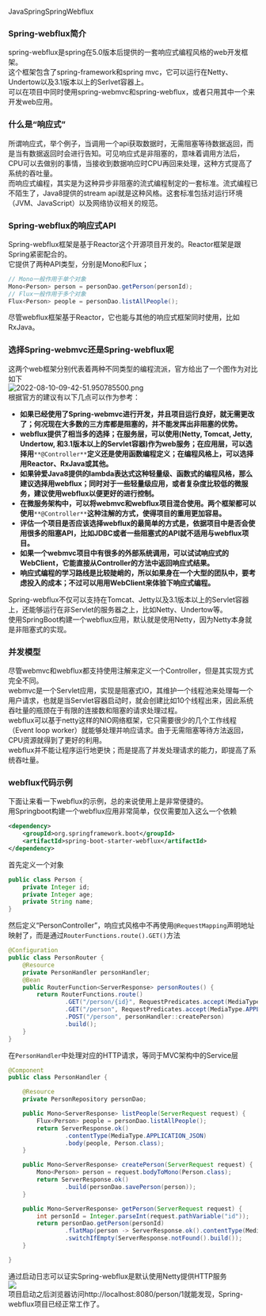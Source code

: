 JavaSpringSpringWebflux
<a name="uWpP8"></a>
### **Spring-webflux简介**
spring-webflux是spring在5.0版本后提供的一套响应式编程风格的web开发框架。<br />这个框架包含了spring-framework和spring mvc，它可以运行在Netty、Undertow以及3.1版本以上的Serlvet容器上。<br />可以在项目中同时使用spring-webmvc和spring-webflux，或者只用其中一个来开发web应用。
<a name="N7wNP"></a>
### **什么是“响应式”**
所谓响应式，举个例子，当调用一个api获取数据时，无需阻塞等待数据返回，而是当有数据返回时会进行告知。可见响应式是非阻塞的，意味着调用方法后，CPU可以去做别的事情，当接收到数据响应时CPU再回来处理，这种方式提高了系统的吞吐量。<br />而响应式编程，其实是为这种异步非阻塞的流式编程制定的一套标准。流式编程已不陌生了，Java8提供的stream api就是这种风格。这套标准包括对运行环境（JVM、JavaScript）以及网络协议相关的规范。
<a name="m79xF"></a>
### **Spring-webflux的响应式API**
Spring-webflux框架是基于Reactor这个开源项目开发的。Reactor框架是跟Spring紧密配合的。<br />它提供了两种API类型，分别是Mono和Flux；
```java
// Mono一般作用于单个对象
Mono<Person> person = personDao.getPerson(personId);
// Flux一般作用于多个对象
Flux<Person> people = personDao.listAllPeople();
```
尽管webflux框架基于Reactor，它也能与其他的响应式框架同时使用，比如RxJava。
<a name="aURDK"></a>
### **选择Spring-webmvc还是Spring-webflux呢**
这两个web框架分别代表着两种不同类型的编程流派，官方给出了一个图作为对比如下<br />![2022-08-10-09-42-51.950785500.png](https://cdn.nlark.com/yuque/0/2022/png/396745/1660095890231-4110da0e-90df-49bb-b2bf-ec0f51d42cfb.png#clientId=u23776e3d-ebe0-4&from=ui&id=u93a75195&originHeight=621&originWidth=1080&originalType=binary&ratio=1&rotation=0&showTitle=false&size=2015990&status=done&style=shadow&taskId=u989b7b34-76c2-4db3-b4c4-46c4343cb21&title=)<br />根据官方的建议有以下几点可以作为参考：

- **如果已经使用了Spring-webmvc进行开发，并且项目运行良好，就无需更改了；何况现在大多数的三方库都是阻塞的，并不能发挥出非阻塞的优势。**
- **webflux提供了相当多的选择；在服务层，可以使用(Netty, Tomcat, Jetty, Undertow, 和3.1版本以上的Servlet容器)作为web服务；在应用层，可以选择用**`**@Controller**`**定义还是使用函数编程定义；在编程风格上，可以选择用Reactor、RxJava或其他。**
- **如果钟爱Java8提供的lambda表达式这种轻量级、函数式的编程风格，那么建议选择用webflux；同时对于一些轻量级应用，或者复杂度比较低的微服务，建议使用webflux以便更好的进行控制。**
- **在微服务架构中，可以将webmvc和webflux项目混合使用。两个框架都可以使用**`**@Controller**`**这种注解的方式，使得项目的重用更加容易。**
- **评估一个项目是否应该选择webflux的最简单的方式是，依据项目中是否会使用很多的阻塞API，比如JDBC或者一些阻塞式的API就不适用与webflux项目。**
- **如果一个webmvc项目中有很多的外部系统调用，可以试试响应式的WebClient，它能直接从Controller的方法中返回响应式结果。**
- **响应式编程的学习路线是比较陡峭的，所以如果身在一个大型的团队中，要考虑投入的成本；不过可以用用WebClient来体验下响应式编程。**

Spring-webflux不仅可以支持在Tomcat、Jetty以及3.1版本以上的Servlet容器上，还能够运行在非Servlet的服务器之上，比如Netty、Undertow等。<br />使用SpringBoot构建一个webflux应用，默认就是使用Netty，因为Netty本身就是非阻塞式的实现。
<a name="ul4TQ"></a>
### **并发模型**
尽管webmvc和webflux都支持使用注解来定义一个Controller，但是其实现方式完全不同。<br />webmvc是一个Servlet应用，实现是阻塞式IO，其维护一个线程池来处理每一个用户请求，也就是当Servlet容器启动时，就会创建比如10个线程出来，因此系统吞吐量的瓶颈在于有限的连接数和阻塞的请求处理过程。<br />webflux可以基于netty这样的NIO网络框架，它只需要很少的几个工作线程（Event loop worker）就能够处理并响应请求。由于无需阻塞等待方法返回，CPU资源就得到了更好的利用。<br />webflux并不能让程序运行地更快；而是提高了并发处理请求的能力，即提高了系统吞吐量。
<a name="A6XFK"></a>
### **webflux代码示例**
下面让来看一下webflux的示例，总的来说使用上是非常便捷的。<br />用Springboot构建一个webflux应用非常简单，仅仅需要加入这么一个依赖
```xml
<dependency>
	<groupId>org.springframework.boot</groupId>
	<artifactId>spring-boot-starter-webflux</artifactId>
</dependency>
```
首先定义一个对象
```java
public class Person {
    private Integer id;
    private Integer age;
    private String name;
}
```
然后定义“PersonController”，响应式风格中不再使用`@RequestMapping`声明地址映射了，而是通过`RouterFunctions.route().GET()`方法
```java
@Configuration
public class PersonRouter {
    @Resource
    private PersonHandler personHandler;
    @Bean
    public RouterFunction<ServerResponse> personRoutes() {
        return RouterFunctions.route()
                .GET("/person/{id}", RequestPredicates.accept(MediaType.APPLICATION_JSON), personHandler::getPerson)
                .GET("/person", RequestPredicates.accept(MediaType.APPLICATION_JSON), personHandler::listPeople)
                .POST("/person", personHandler::createPerson)
                .build();
    }
}
```
在`PersonHandler`中处理对应的HTTP请求，等同于MVC架构中的Service层
```java
@Component
public class PersonHandler {

    @Resource
    private PersonRepository personDao;

    public Mono<ServerResponse> listPeople(ServerRequest request) {
        Flux<Person> people = personDao.listAllPeople();
        return ServerResponse.ok()
                .contentType(MediaType.APPLICATION_JSON)
                .body(people, Person.class);
    }

    public Mono<ServerResponse> createPerson(ServerRequest request) {
        Mono<Person> person = request.bodyToMono(Person.class);
        return ServerResponse.ok()
                .build(personDao.savePerson(person));
    }

    public Mono<ServerResponse> getPerson(ServerRequest request) {
        int personId = Integer.parseInt(request.pathVariable("id"));
        return personDao.getPerson(personId)
                .flatMap(person -> ServerResponse.ok().contentType(MediaType.APPLICATION_JSON).bodyValue(person))
                .switchIfEmpty(ServerResponse.notFound().build());
    }

}
```
通过启动日志可以证实Spring-webflux是默认使用Netty提供HTTP服务<br />![](https://cdn.nlark.com/yuque/0/2022/png/396745/1660095717655-1c9c2c4a-5e9e-4946-859d-763593f53c6f.png#clientId=u23776e3d-ebe0-4&from=paste&id=u11e754ed&originHeight=60&originWidth=1080&originalType=url&ratio=1&rotation=0&showTitle=false&status=done&style=shadow&taskId=u2c59f867-ea9c-4a2b-9df2-c5726f15ff8&title=)<br />项目启动之后浏览器访问http://localhost:8080/person/1就能发现，Spring-webflux项目已经正常工作了。
